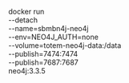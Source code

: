 docker run \
  --detach \
  --name=sbmbn4j-neo4j \
  --env=NEO4J_AUTH=none \
  --volume=totem-neo4j-data:/data \
  --publish=7474:7474 \
  --publish=7687:7687 \
  neo4j:3.3.5